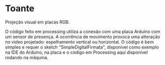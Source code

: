 # Toante
Projeção visual em placas RGB.

O código feito em processing utiliza a conexão com uma placa Arduíno com um sensor de presença.
A ocorrência de movimento provoca uma alteração no video projetado: espelhamento vertical ou horizontal.
O código é bem simples e requer o sketch "SimpleDigitalFirmata", disponível como exemplo na IDE do Arduino, na placa
e o código em Processing aqui disponível rodando na máquina.
